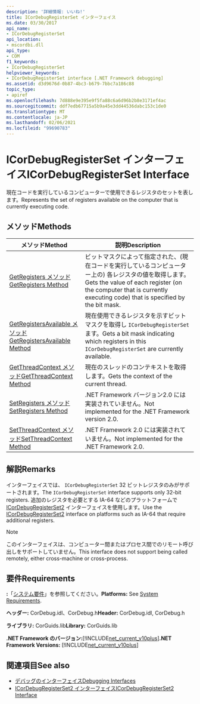 ```yaml
---
description: '詳細情報: いいね!'
title: ICorDebugRegisterSet インターフェイス
ms.date: 03/30/2017
api_name:
- ICorDebugRegisterSet
api_location:
- mscordbi.dll
api_type:
- COM
f1_keywords:
- ICorDebugRegisterSet
helpviewer_keywords:
- ICorDebugRegisterSet interface [.NET Framework debugging]
ms.assetid: d3d9676d-0b87-4bc3-b679-7bbc7a186c88
topic_type:
- apiref
ms.openlocfilehash: 7d888e9e395e9f5fa88c6a6d96b2b8e3171ef4ac
ms.sourcegitcommit: ddf7edb67715a5b9a45e3dd44536dabc153c1de0
ms.translationtype: MT
ms.contentlocale: ja-JP
ms.lasthandoff: 02/06/2021
ms.locfileid: "99690783"
---
```

# <a name="icordebugregisterset-interface"></a><span data-ttu-id="99593-103">ICorDebugRegisterSet インターフェイス</span><span class="sxs-lookup"><span data-stu-id="99593-103">ICorDebugRegisterSet Interface</span></span>

<span data-ttu-id="99593-104">現在コードを実行しているコンピューターで使用できるレジスタのセットを表します。</span><span class="sxs-lookup"><span data-stu-id="99593-104">Represents the set of registers available on the computer that is currently executing code.</span></span>  
  
## <a name="methods"></a><span data-ttu-id="99593-105">メソッド</span><span class="sxs-lookup"><span data-stu-id="99593-105">Methods</span></span>  
  
|<span data-ttu-id="99593-106">メソッド</span><span class="sxs-lookup"><span data-stu-id="99593-106">Method</span></span>|<span data-ttu-id="99593-107">説明</span><span class="sxs-lookup"><span data-stu-id="99593-107">Description</span></span>|  
|------------|-----------------|  
|[<span data-ttu-id="99593-108">GetRegisters メソッド</span><span class="sxs-lookup"><span data-stu-id="99593-108">GetRegisters Method</span></span>](icordebugregisterset-getregisters-method.md)|<span data-ttu-id="99593-109">ビットマスクによって指定された、(現在コードを実行しているコンピューター上の) 各レジスタの値を取得します。</span><span class="sxs-lookup"><span data-stu-id="99593-109">Gets the value of each register (on the computer that is currently executing code) that is specified by the bit mask.</span></span>|  
|[<span data-ttu-id="99593-110">GetRegistersAvailable メソッド</span><span class="sxs-lookup"><span data-stu-id="99593-110">GetRegistersAvailable Method</span></span>](icordebugregisterset-getregistersavailable-method.md)|<span data-ttu-id="99593-111">現在使用できるレジスタを示すビットマスクを取得し `ICorDebugRegisterSet` ます。</span><span class="sxs-lookup"><span data-stu-id="99593-111">Gets a bit mask indicating which registers in this `ICorDebugRegisterSet` are currently available.</span></span>|  
|[<span data-ttu-id="99593-112">GetThreadContext メソッド</span><span class="sxs-lookup"><span data-stu-id="99593-112">GetThreadContext Method</span></span>](icordebugregisterset-getthreadcontext-method.md)|<span data-ttu-id="99593-113">現在のスレッドのコンテキストを取得します。</span><span class="sxs-lookup"><span data-stu-id="99593-113">Gets the context of the current thread.</span></span>|  
|[<span data-ttu-id="99593-114">SetRegisters メソッド</span><span class="sxs-lookup"><span data-stu-id="99593-114">SetRegisters Method</span></span>](icordebugregisterset-setregisters-method.md)|<span data-ttu-id="99593-115">.NET Framework バージョン2.0 には実装されていません。</span><span class="sxs-lookup"><span data-stu-id="99593-115">Not implemented for the .NET Framework version 2.0.</span></span>|  
|[<span data-ttu-id="99593-116">SetThreadContext メソッド</span><span class="sxs-lookup"><span data-stu-id="99593-116">SetThreadContext Method</span></span>](icordebugregisterset-setthreadcontext-method.md)|<span data-ttu-id="99593-117">.NET Framework 2.0 には実装されていません。</span><span class="sxs-lookup"><span data-stu-id="99593-117">Not implemented for the .NET Framework 2.0.</span></span>|  
  
## <a name="remarks"></a><span data-ttu-id="99593-118">解説</span><span class="sxs-lookup"><span data-stu-id="99593-118">Remarks</span></span>  

 <span data-ttu-id="99593-119">インターフェイスでは、 `ICorDebugRegisterSet` 32 ビットレジスタのみがサポートされます。</span><span class="sxs-lookup"><span data-stu-id="99593-119">The `ICorDebugRegisterSet` interface supports only 32-bit registers.</span></span> <span data-ttu-id="99593-120">追加のレジスタを必要とする IA-64 などのプラットフォームで [ICorDebugRegisterSet2](icordebugregisterset2-interface.md) インターフェイスを使用します。</span><span class="sxs-lookup"><span data-stu-id="99593-120">Use the [ICorDebugRegisterSet2](icordebugregisterset2-interface.md) interface on platforms such as IA-64 that require additional registers.</span></span>  
  
> [!NOTE]
> <span data-ttu-id="99593-121">このインターフェイスは、コンピューター間またはプロセス間でのリモート呼び出しをサポートしていません。</span><span class="sxs-lookup"><span data-stu-id="99593-121">This interface does not support being called remotely, either cross-machine or cross-process.</span></span>  
  
## <a name="requirements"></a><span data-ttu-id="99593-122">要件</span><span class="sxs-lookup"><span data-stu-id="99593-122">Requirements</span></span>  

 <span data-ttu-id="99593-123">**:**「[システム要件](../../get-started/system-requirements.md)」を参照してください。</span><span class="sxs-lookup"><span data-stu-id="99593-123">**Platforms:** See [System Requirements](../../get-started/system-requirements.md).</span></span>  
  
 <span data-ttu-id="99593-124">**ヘッダー:** CorDebug.idl、CorDebug.h</span><span class="sxs-lookup"><span data-stu-id="99593-124">**Header:** CorDebug.idl, CorDebug.h</span></span>  
  
 <span data-ttu-id="99593-125">**ライブラリ:** CorGuids.lib</span><span class="sxs-lookup"><span data-stu-id="99593-125">**Library:** CorGuids.lib</span></span>  
  
 <span data-ttu-id="99593-126">**.NET Framework のバージョン:**[!INCLUDE[net_current_v10plus](../../../../includes/net-current-v10plus-md.md)]</span><span class="sxs-lookup"><span data-stu-id="99593-126">**.NET Framework Versions:** [!INCLUDE[net_current_v10plus](../../../../includes/net-current-v10plus-md.md)]</span></span>  
  
## <a name="see-also"></a><span data-ttu-id="99593-127">関連項目</span><span class="sxs-lookup"><span data-stu-id="99593-127">See also</span></span>

- [<span data-ttu-id="99593-128">デバッグのインターフェイス</span><span class="sxs-lookup"><span data-stu-id="99593-128">Debugging Interfaces</span></span>](debugging-interfaces.md)
- [<span data-ttu-id="99593-129">ICorDebugRegisterSet2 インターフェイス</span><span class="sxs-lookup"><span data-stu-id="99593-129">ICorDebugRegisterSet2 Interface</span></span>](icordebugregisterset2-interface.md)
